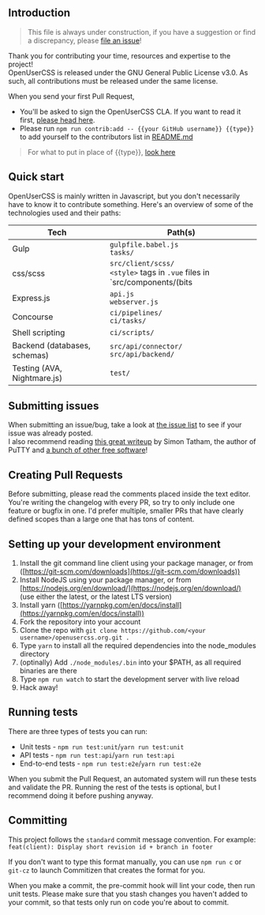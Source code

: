 ## Introduction

> This file is always under construction, if you have a suggestion or find a discrepancy, please [file an issue](https://github.com/OpenUserCSS/openusercss.org/issues/new)!  

Thank you for contributing your time, resources and expertise to the project!  
OpenUserCSS is released under the GNU General Public License v3.0. As such, all contributions must be released under the same license.  

When you send your first Pull Request,
- You'll be asked to sign the OpenUserCSS CLA. If you want to read it first, [please head here](https://i.imgur.com/AwVkfSI.png).  
- Please run `npm run contrib:add -- {{your GitHub username}} {{type}}` to add yourself to the contributors list in [README.md](https://github.com/OpenUserCSS/openusercss.org#contributing)

> For what to put in place of {{type}}, [look here](https://github.com/jfmengels/all-contributors-cli#addupdate-contributors)

## Quick start

OpenUserCSS is mainly written in Javascript, but you don't necessarily have to
know it to contribute something. Here's an overview of some of the technologies
used and their paths:

| Tech | Path(s) |
| -----| ------- |
| Gulp | `gulpfile.babel.js` <br> `tasks/` |
| css/scss | `src/client/scss/` <br> `<style>` tags in `.vue` files in `src/components/(bits|elements|pages)`
| Express.js | `api.js` <br> `webserver.js` |
| Concourse | `ci/pipelines/` <br> `ci/tasks/` |
| Shell scripting | `ci/scripts/` |
| Backend (databases, schemas) | `src/api/connector/` <br> `src/api/backend/` |
| Testing (AVA, Nightmare.js) | `test/` |

## Submitting issues  
When submitting an issue/bug, take a look at [the issue list](https://github.com/OpenUserCSS/openusercss.org/issues?utf8=%E2%9C%93&q=is%3Aissue) to see if your issue was already posted.  
I also recommend reading [this great writeup](https://www.chiark.greenend.org.uk/~sgtatham/bugs.html) by Simon Tatham, the author of PuTTY and [a bunch of other free software](https://www.chiark.greenend.org.uk/~sgtatham/)!

## Creating Pull Requests
Before submitting, please read the comments placed inside the text editor.  
You're writing the changelog with every PR, so try to only include one feature or
bugfix in one. I'd prefer multiple, smaller PRs that have clearly defined scopes
than a large one that has tons of content.

## Setting up your development environment  
1. Install the git command line client using your package manager, or from ([https://git-scm.com/downloads](https://git-scm.com/downloads))
1. Install NodeJS using your package manager, or from [https://nodejs.org/en/download/](https://nodejs.org/en/download/) (use either the latest, or the latest LTS version)
1. Install yarn ([https://yarnpkg.com/en/docs/install](https://yarnpkg.com/en/docs/install))
1. Fork the repository into your account
1. Clone the repo with `git clone https://github.com/<your username>/openusercss.org.git .`
1. Type `yarn` to install all the required dependencies into the node_modules directory
1. (optinally) Add `./node_modules/.bin` into your $PATH, as all required binaries are there
1. Type `npm run watch` to start the development server with live reload
1. Hack away!  

## Running tests
There are three types of tests you can run:
- Unit tests - `npm run test:unit`/`yarn run test:unit`
- API tests - `npm run test:api`/`yarn run test:api`
- End-to-end tests - `npm run test:e2e`/`yarn run test:e2e`

When you submit the Pull Request, an automated system will run these tests and validate the PR. Running the rest of the tests is optional, but I recommend doing it before pushing anyway.

## Committing  
This project follows the `standard` commit message convention. For example:  
`feat(client): Display short revision id + branch in footer`  

If you don't want to type this format manually, you can use `npm run c` or `git-cz` to launch Commitizen that creates the format for you.  

When you make a commit, the pre-commit hook will lint your code, then run unit tests. Please make sure that you stash changes you haven't added to your commit, so that tests only run on code you're about to commit.  

